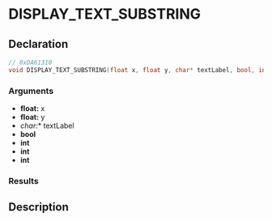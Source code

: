 # DISPLAY_TEXT_SUBSTRING

## Declaration
```cpp
// 0xDA61310
void DISPLAY_TEXT_SUBSTRING(float x, float y, char* textLabel, bool, int, int, int);
```

### Arguments
- **float:** x
- **float:** y
- **char*:** textLabel
- **bool**
- **int**
- **int**
- **int**

### Results

## Description
